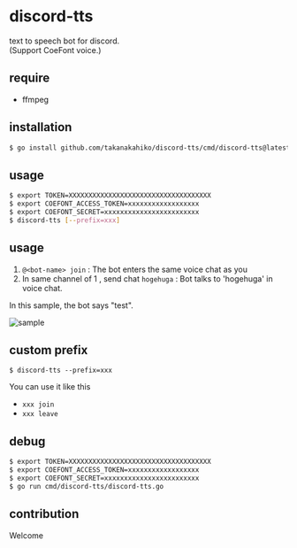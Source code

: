 # discord-tts

text to speech bot for discord.  
(Support CoeFont voice.)

## require

- ffmpeg

## installation

```bash
$ go install github.com/takanakahiko/discord-tts/cmd/discord-tts@latest
```

## usage

```bash
$ export TOKEN=XXXXXXXXXXXXXXXXXXXXXXXXXXXXXXXXXXXX
$ export COEFONT_ACCESS_TOKEN=xxxxxxxxxxxxxxxxxx
$ export COEFONT_SECRET=xxxxxxxxxxxxxxxxxxxxxxxx
$ discord-tts [--prefix=xxx]
```

## usage

1. `@<bot-name> join` : The bot enters the same voice chat as you
2. In same channel of 1 , send chat `hogehuga` : Bot talks to 'hogehuga' in voice chat.

In this sample, the bot says "test".

![sample](./sample.png)

## custom prefix

```
$ discord-tts --prefix=xxx
```

You can use it like this

- `xxx join`
- `xxx leave`

## debug

```bash
$ export TOKEN=XXXXXXXXXXXXXXXXXXXXXXXXXXXXXXXXXXXX
$ export COEFONT_ACCESS_TOKEN=xxxxxxxxxxxxxxxxxx
$ export COEFONT_SECRET=xxxxxxxxxxxxxxxxxxxxxxxx
$ go run cmd/discord-tts/discord-tts.go
```

## contribution

Welcome
